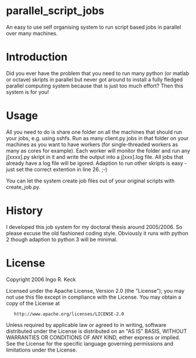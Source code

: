 # parallel_script_jobs
An easy to use self organising system to run script based jobs in parallel over many machines.

# Introduction
Did you ever have the problem that you need to run many python (or matlab or octave) skripts in parallel but never got around to install a fully fledged parallel computing system because that is just too much effort? Then this system is for you!

# Usage
All you need to do is share one folder on all the machines that should run your jobs, e.g. using sshfs. Run as many client.py jobs in that folder on your machines as you want to have workers (for single-threaded workers as many as cores for example). Each worker will monitor the folder and run any j[xxxx].py skript in it and write the output into a j[xxx].log file. All jobs that already have a log file will be igored. Adaption to run other skripts is easy - just set the correct extention in line 26. ;-) 

You can let the system create job files out of your original scripts with create_job.py. 

# History
I developed this job system for my doctoral thesis around 2005/2006. So please excuse the old fashioned coding style. Obviously it runs with python 2 though adaption to python 3 will be minimal. 

# License
   Copyright 2006 Ingo R. Keck

   Licensed under the Apache License, Version 2.0 (the "License");
   you may not use this file except in compliance with the License.
   You may obtain a copy of the License at

       http://www.apache.org/licenses/LICENSE-2.0

   Unless required by applicable law or agreed to in writing, software
   distributed under the License is distributed on an "AS IS" BASIS,
   WITHOUT WARRANTIES OR CONDITIONS OF ANY KIND, either express or implied.
   See the License for the specific language governing permissions and
   limitations under the License.
